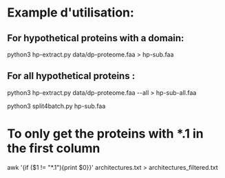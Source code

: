 # Example d'utilisation:

## For hypothetical proteins with a domain:
python3 hp-extract.py data/dp-proteome.faa > hp-sub.faa

## For all hypothetical proteins :
python3 hp-extract.py data/dp-proteome.faa --all > hp-sub-all.faa

python3 split4batch.py hp-sub.faa

# To only get the proteins with *.1 in the first column

awk '{if ($1 != "*.1"){print $0}}' architectures.txt > architectures_filtered.txt